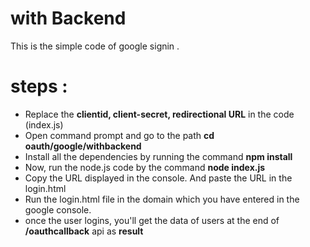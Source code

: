 # with Backend

This is the simple code of google signin .

steps :
=======
* Replace the **clientid, client-secret, redirectional URL** in the code (index.js)
* Open command prompt and go to the path **cd oauth/google/withbackend**
* Install all the dependencies by running the command **npm install**
* Now, run the node.js code by the command **node index.js**
* Copy the URL displayed in the console. And paste the URL in the login.html
* Run the login.html file in the domain which you have entered in the google console.
* once the user logins, you'll get the data of users at the end of **/oauthcallback** api as **result**

